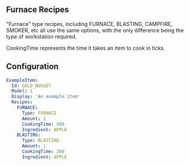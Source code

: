 Furnace Recipes
-----------------

"Furnace" type recipes, including FURNACE, BLASTING, CAMPFIRE, SMOKER, etc all use the same options, with the only difference being the type of workstation required.

CookingTime represents the time it takes an item to cook in ticks.

## Configuration
```yaml
ExampleItem:
  Id: GOLD_NUGGET
  Model: 1
  Display: 'An example item'
  Recipes:
    FURNACE:
      Type: FURNACE
      Amount: 1
      CookingTime: 400
      Ingredient: APPLE
    BLASTING:
      Type: BLASTING
      Amount: 1
      CookingTime: 200
      Ingredient: APPLE
```